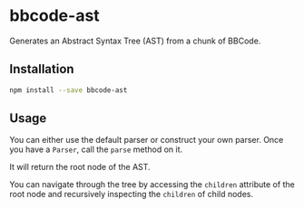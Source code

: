 # bbcode-ast

Generates an Abstract Syntax Tree (AST) from a chunk of BBCode.

## Installation

```bash
npm install --save bbcode-ast
```

## Usage

You can either use the default parser or construct your own parser. Once you have a `Parser`, call the `parse` method on
it.

It will return the root node of the AST.

You can navigate through the tree by accessing the `children` attribute of the root node and recursively inspecting
the `children` of child nodes.
